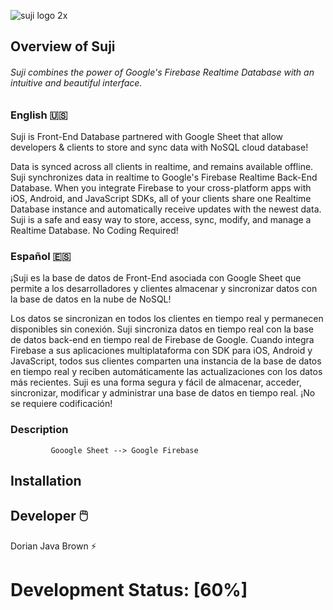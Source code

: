 ![suji logo 2x](https://user-images.githubusercontent.com/19171147/31665321-6b8d096e-b316-11e7-82be-370a98285544.png)

## Overview of Suji
###### Suji combines the power of Google's Firebase Realtime Database with an intuitive and beautiful interface.

### English 🇺🇸 

Suji is Front-End Database partnered with Google Sheet that allow developers & clients to store and sync data with NoSQL cloud database! 

Data is synced across all clients in realtime, and remains available offline. Suji synchronizes data in realtime to Google's Firebase Realtime Back-End Database. When you integrate Firebase to your cross-platform apps with iOS, Android, and JavaScript SDKs, all of your clients share one Realtime Database instance and automatically receive updates with the newest data. Suji is a safe and easy way to store, access, sync, modify, and manage a Realtime Database. No Coding Required!

<!--
https://www.techopedia.com/definition/6761/database-front-end [//]: # Suji allow users to access, sync, modify, and handle Realtime Databe in Googlesheet with ease! No Codeing Require! Draft Firebase offers two cloud-based, client-accessible database solutions that support realtime data syncing:
-->

### Español 🇪🇸

¡Suji es la base de datos de Front-End asociada con Google Sheet que permite a los desarrolladores y clientes almacenar y sincronizar datos con la base de datos en la nube de NoSQL!

Los datos se sincronizan en todos los clientes en tiempo real y permanecen disponibles sin conexión. Suji sincroniza datos en tiempo real con la base de datos back-end en tiempo real de Firebase de Google. Cuando integra Firebase a sus aplicaciones multiplataforma con SDK para iOS, Android y JavaScript, todos sus clientes comparten una instancia de la base de datos en tiempo real y reciben automáticamente las actualizaciones con los datos más recientes. Suji es una forma segura y fácil de almacenar, acceder, sincronizar, modificar y administrar una base de datos en tiempo real. ¡No se requiere codificación!

### Description

             Gooogle Sheet --> Google Firebase




## Installation

## Developer  🖱️ 

Dorian Java Brown ⚡

# Development Status: [60%]
